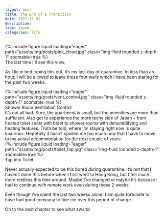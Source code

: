```yaml
---
layout: post
title: The End of a Transition
date: 2021-12-01
description: 
tags: japan
categories: life
---
```


<div class="row mt-3">
    <div class="col-sm mt-3 mt-md-0">
        {% include figure.liquid loading="eager" path="assets/img/posts/pink_cloud.jpg" class="img-fluid rounded z-depth-1" zoomable=true %}
        <div class="caption"> The last time I'll see this view. </div>
    </div>
</div>

As I lie in bed typing this out, it’s my last day of quarantine. In less than an hour, I will be allowed to leave these four walls which I have been staring for the past two weeks.

<div class="row mt-3">
    <div class="col-sm mt-3 mt-md-0">
        {% include figure.liquid loading="eager" path="assets/img/posts/vent_control.jpg" class="img-fluid rounded z-depth-1" zoomable=true %}
        <div class="caption"> Shower Room Ventilation Control </div>
    </div>
    <div class="col-sm mt-3 mt-md-0">
        It’s not all bad. Sure, the apartment is small, but the amenities are more than sufficient. Also got to experience the more techy side of Japan – from heated toilet seats with bidet to shower rooms with dehumidifying and heating features. Truth be told, where I’m staying right now is quite luxurious. Hopefully it hasn’t spoiled me too much now that I have to move to my actual accommodation for the next couple of years.
    </div>
    <div class="col-sm mt-3 mt-md-0">
        {% include figure.liquid loading="eager" path="assets/img/posts/toilet_tap.jpg" class="img-fluid rounded z-depth-1" zoomable=true %}
        <div class="caption"> Tap into Toilet </div>
    </div>
</div>

Never actually expected to be this bored during quarantine. It’s not that I haven’t done this before when I first went to Hong Kong, but I felt much more restless this time around. Maybe I’ve changed or maybe it’s because I had to continue with remote work even during these 2 weeks.

Even though I’ve spent the last two weeks alone, I am quite fortunate to have had good company to tide me over this period of change.

On to the next chapter to see what awaits!